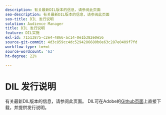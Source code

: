 ```yaml
---
description: 有关最新DIL版本的信息，请参阅此页面
seo-description: 有关最新DIL版本的信息，请参阅此页面
seo-title: DIL 发行说明
solution: Audience Manager
title: DIL 发行说明
feature: DIL实施
exl-id: 71513875-c2e4-4866-ac14-0e1b382e0e56
source-git-commit: 4d3c859cc4dc5294286680b0e63c287e0409f7fd
workflow-type: tm+mt
source-wordcount: '63'
ht-degree: 22%

---
```


# DIL 发行说明

有关最新DIL版本的信息，请参阅此页面。 DIL可在Adobe的[Github页面](https://github.com/Adobe-Marketing-Cloud/dil/releases)上直接下载，并提供发行说明。
